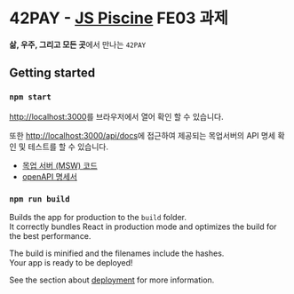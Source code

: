 # 42PAY - [JS Piscine](https://github.com/42js/piscine) FE03 과제

**삶, 우주, 그리고 모든 곳**에서 만나는 `42PAY`

## Getting started

### `npm start`

[http://localhost:3000](http://localhost:3000)를 브라우저에서 열어 확인 할 수 있습니다.

또한 [http://localhost:3000/api/docs](http://localhost:3000/api/docs)에 접근하여 제공되는 목업서버의 API 명세 확인 및 테스트를 할 수 있습니다.

* [목업 서버 (MSW) 코드](./src/mocks/handlers.ts)
* [openAPI 명세서](./public/openapi.yml)

### `npm run build`

Builds the app for production to the `build` folder.\
It correctly bundles React in production mode and optimizes the build for the best performance.

The build is minified and the filenames include the hashes.\
Your app is ready to be deployed!

See the section about [deployment](https://facebook.github.io/create-react-app/docs/deployment) for more information.
